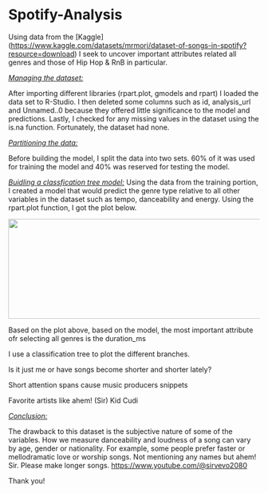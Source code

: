 # Spotify-Analysis


Using data from the [Kaggle] (https://www.kaggle.com/datasets/mrmorj/dataset-of-songs-in-spotify?resource=download) I seek to uncover important attributes related all genres and those of Hip Hop & RnB in particular. 


<ins>*Managing the dataset:*</ins>

After importing different libraries (rpart.plot, gmodels and rpart) I loaded the data set to R-Studio. I then deleted some columns such as id, analysis_url and Unnamed..0 because they offered little significance to the model and predictions. Lastly, I checked for any missing values in the dataset using the is.na function. Fortunately, the dataset had none. 

<ins>*Partitioning the data:*</ins>

Before building the model, I split the data into two sets. 60% of it was used for training the model and 40% was reserved for testing the model. 

<ins>*Buidling a classfication tree model:*</ins>
Using the data from the training portion, I created a model that would predict the genre type relative to all other variables in the dataset such as tempo, danceability and energy. Using the rpart.plot function, I got the plot below. 


<p align="center">
  <img width="600" height="200" src="https://github.com/jackfrost68/KNN_Vs_Classification_Tree_Models_using_R/blob/536ff7e503330f7cfa47ea293802bdefd534fe81/KNN%20Variable%20Types.png">
</p>

Based on the plot above, based on the model, the most important attribute ofr selecting all genres is the duration_ms



I use a classification tree to plot the different branches. 


Is it just me or have songs become shorter and shorter lately?  


Short attention spans cause music producers snippets 

Favorite artists like ahem! (Sir) Kid Cudi 

<ins>*Conclusion:*</ins>

The drawback to this dataset is the subjective nature of some of the variables. How we measure danceability and loudness of a song can vary by age, gender or nationality. For example, some people prefer faster or mellodramatic love or worship songs. Not mentioning any names but ahem! Sir. Please make longer songs. https://www.youtube.com/@sirvevo2080

Thank you! 
